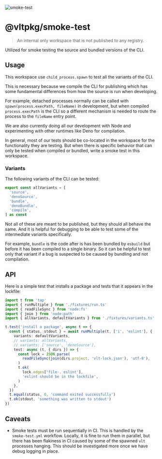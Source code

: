 ![smoke-test](https://github.com/user-attachments/assets/4ceaa394-8707-4bb3-935a-b29cd2c397ee)

# @vltpkg/smoke-test

> An internal only workspace that is not published to any registry.

Utilized for smoke testing the source and bundled versions of the CLI.

## Usage

This workspace use `child_process.spawn` to test all the variants of
the CLI.

This is necessary because we compile the CLI for publishing which has
some fundamental differences from how the source is run when
developing.

For example, detached processes normally can be called with
`spawn(process.execPath, fileName)` in development, but when compiled
`process.execPath` is the CLI so a different mechanism is needed to
route the process to the `fileName` entry point.

We are also currently doing all our development with Node and
experimenting with other runtimes like Deno for compilation.

In general, most of our tests should be co-located in the workspace
for the functionality they are testing. But when there is specific
behavior that can only be tested when compiled or bundled, write a
smoke test in this workspace.

### Variants

The following variants of the CLI can be tested:

```ts
export const allVariants = [
  'source',
  'denoSource',
  'bundle',
  'denoBundle',
  'compile',
] as const
```

Not all of these are meant to be published, but they should all behave
the same. And it is helpful for debugging to be able to test some of
the intermediate variants specifically.

For example, `bundle` is the code after is has been bundled by
`esbuild` but before it has been compiled to a single binary. So it
can be helpful to test only that variant if a bug is suspected to be
caused by bundling and not compilation.

## API

Here is a simple test that installs a package and tests that it
appears in the lockfile:

```ts
import t from 'tap'
import { runMultiple } from './fixtures/run.ts'
import { readFileSync } from 'node:fs'
import { join } from 'node:path'
import { allVariants, defaultVariants } from './fixtures/variants.ts'

t.test('install a package', async t => {
  const { status, stdout } = await runMultiple(t, ['i', 'eslint'], {
    variants: defaultVariants,
    // variants: allVariants,
    // variants: ['source', 'denoSource'],
    test: async (t, { dirs }) => {
      const lock = JSON.parse(
        readFileSync(join(dirs.project, 'vlt-lock.json'), 'utf-8'),
      )
      t.ok(
        lock.edges['file·. eslint'],
        'eslint should be in the lockfile',
      )
    },
  })
  t.equal(status, 0, 'command exited successfully')
  t.ok(stdout, 'something was written to stdout')
})
```

## Caveats

- Smoke tests must be run sequentially in CI. This is handled by the
  `smoke-test.yml` workflow. Locally, it is fine to run them in
  parallel, but there has been flakiness in CI caused by some of the
  spawned `vlt` processes hanging. This should be investigated more
  once we have debug logging in place.
